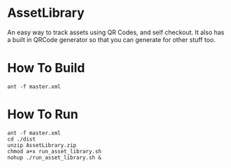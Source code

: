 AssetLibrary
============

An easy way to track assets using QR Codes, and self checkout.
It also has a built in QRCode generator so that you can generate for other stuff too.


How To Build
============

    ant -f master.xml



How To Run
============

    ant -f master.xml
    cd ./dist
    unzip AssetLibrary.zip
    chmod a+x run_asset_library.sh
    nohup ./run_asset_library.sh &


